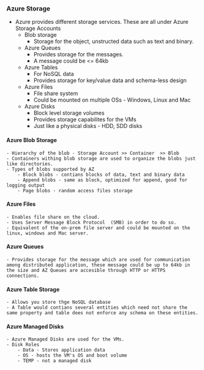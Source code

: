 ### Azure Storage
- Azure provides different storage services. These are all under Azure Storage Accounts
    - Blob storage
        - Storage for the object, unstructed data such as text and binary.
    - Azure Queues
        - Provides storage for the messages.
        - A message could be <= 64kb
    - Azure Tables
        - For NoSQL data
        - Provides storage for key/value data and schema-less design
    - Azure Files
        - File share system
        - Could be mounted on multiple OSs - Windows, Linux and Mac
    - Azure Disks
        - Block level storage volumes
        - Provides storage capabilites for the VMs
        - Just like a physical disks - HDD, SDD disks


#### Azure Blob Storage 
    - Hierarchy of the blob - Storage Account >> Container  >> Blob
    - Containers withing blob storage are used to organize the blobs just like directories.
    - Types of blobs supported by AZ
        - Block blobs - contians blocks of data, text and binary data
        - Append blobs - same as block, optimized for append, good for logging output
        - Page blobs - random access files storage

#### Azure Files
    - Enables file share on the cloud.
    - Uses Server Message Block Protocol  (SMB) in order to do so.
    - Equivalent of the on-prem file server and could be mounted on the linux, windows and Mac server.

#### Azure Queues
    - Provides storage for the message which are used for communication among distributed application, these message could be up to 64kb in the size and AZ Queues are accesible through HTTP or HTTPS connections.

#### Azure Table Storage
    - Allows you store thge NoSQL database
    - A Table would contians several entities which need not share the same property and table does not enforce any schema on these entities.

#### Azure Managed Disks 
    - Azure Managed Disks are used for the VMs.
    - Disk Roles 
        - Data - Stores application data
        - OS - hosts the VM's OS and boot volume
        - TEMP - not a managed disk